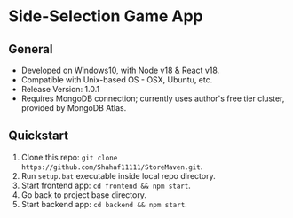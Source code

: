 # Side-Selection Game App

## General

* Developed on Windows10, with Node v18 & React v18.
* Compatible with Unix-based OS - OSX, Ubuntu, etc.
* Release Version: 1.0.1
* Requires MongoDB connection; currently uses author's free tier cluster, provided by MongoDB Atlas.

## Quickstart

1. Clone this repo: `git clone https://github.com/Shahaf11111/StoreMaven.git`.
2. Run `setup.bat` executable inside local repo directory.
3. Start frontend app: `cd frontend && npm start`.
4. Go back to project base directory.
5. Start backend app: `cd backend && npm start`.
